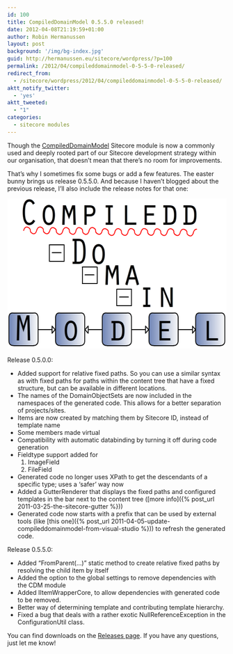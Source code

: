 ```yaml
---
id: 100
title: CompiledDomainModel 0.5.5.0 released!
date: 2012-04-08T21:19:59+01:00
author: Robin Hermanussen
layout: post
background: '/img/bg-index.jpg'
guid: http://hermanussen.eu/sitecore/wordpress/?p=100
permalink: /2012/04/compileddomainmodel-0-5-5-0-released/
redirect_from:
  - /sitecore/wordpress/2012/04/compileddomainmodel-0-5-5-0-released/
aktt_notify_twitter:
  - 'yes'
aktt_tweeted:
  - "1"
categories:
  - sitecore modules
---
```

Though the <a href="http://trac.sitecore.net/CompiledDomainModel/wiki">CompiledDomainModel</a> Sitecore module is now a commonly used and deeply rooted part of our Sitecore development strategy within our organisation, that doesn&#8217;t mean that there&#8217;s no room for improvements.

That&#8217;s why I sometimes fix some bugs or add a few features. The easter bunny brings us release 0.5.5.0. And because I haven&#8217;t blogged about the previous release, I&#8217;ll also include the release notes for that one:

<img class="alignnone" title="CompiledDomainModel logo" src="/wp-content/static/cdm.png" alt="" width="563" height="346" /> 

Release 0.5.0.0:

  * Added support for relative fixed paths. So you can use a similar syntax as with fixed paths for paths within the content tree that have a fixed structure, but can be available in different locations.
  * The names of the DomainObjectSets are now included in the namespaces of the generated code. This allows for a better separation of projects/sites.
  * Items are now created by matching them by Sitecore ID, instead of template name
  * Some members made virtual
  * Compatibility with automatic databinding by turning it off during code generation
  * Fieldtype support added for 
      1. ImageField
      2. FileField
  * Generated code no longer uses XPath to get the descendants of a specific type; uses a &#8216;safer&#8217; way now
  * Added a GutterRenderer that displays the fixed paths and configured templates in the bar next to the content tree ([more info]({% post_url 2011-03-25-the-sitecore-gutter %}))
  * Generated code now starts with a prefix that can be used by external tools (like [this one]({% post_url 2011-04-05-update-compileddomainmodel-from-visual-studio %})) to refresh the generated code.

Release 0.5.5.0:

  * Added &#8220;FromParent(&#8230;)&#8221; static method to create relative fixed paths by resolving the child item by itself
  * Added the option to the global settings to remove dependencies with the CDM module
  * Added IItemWrapperCore, to allow dependencies with generated code to be removed.
  * Better way of determining template and contributing template hierarchy.
  * Fixed a bug that deals with a rather exotic NullReferenceException in the ConfigurationUtil class.

You can find downloads on the <a title="CDM releases page" href="http://trac.sitecore.net/CompiledDomainModel/wiki/Releases">Releases page</a>. If you have any questions, just let me know!